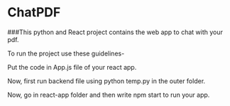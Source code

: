 # ChatPDF
###This python and React project contains the web app to chat with your pdf.

To run the project use these guidelines-

Put the code in App.js file of your react app.

Now, first run backend file using python temp.py in the outer folder.

Now, go in react-app folder and then write npm start to run your app.
